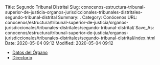 Title: Segundo Tribunal Distrital
Slug: conocenos-estructura-tribunal-superior-de-justicia-organos-jurisdiccionales-tribunales-distritales-segundo-tribunal-distrital
Summary: .
Category: Conócenos
URL: conocenos/estructura/tribunal-superior-de-justicia/organos-jurisdiccionales/tribunales-distritales/segundo-tribunal-distrital/
Save_As: conocenos/estructura/tribunal-superior-de-justicia/organos-jurisdiccionales/tribunales-distritales/segundo-tribunal-distrital/index.html
Date: 2020-05-04 09:12
Modified: 2020-05-04 09:12



* [Datos del Órgano](datos-del-organo/)
* [Directorio](directorio/)




